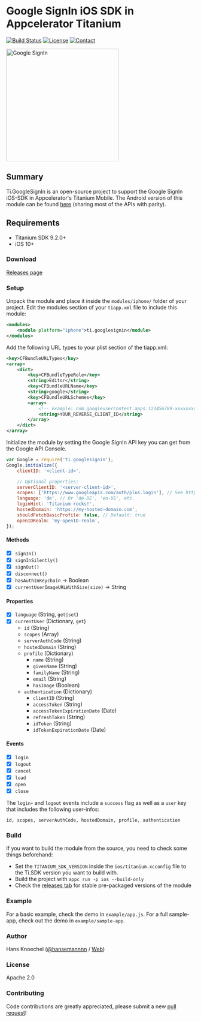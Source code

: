 # Google SignIn iOS SDK in Appcelerator Titanium
[![Build Status](https://travis-ci.org/hansemannn/titanium-google-signin.svg?branch=master)](https://travis-ci.org/hansemannn/titanium-google-signin) [![License](http://hans-knoechel.de/shields/shield-license.svg?v=1)](./LICENSE) [![Contact](http://hans-knoechel.de/shields/shield-twitter.svg?v=1)](http://twitter.com/hansemannnn)

<img src="example/demo.gif" height="300" alt="Google SignIn" />   
   
## Summary
Ti.GoogleSignIn is an open-source project to support the Google SignIn iOS-SDK in Appcelerator's Titanium Mobile. The Android version of this module can be found [here](https://github.com/hansemannn/Ti.GoogleSignIn-Android) (sharing most of the APIs with parity).

## Requirements
  * Titanium SDK 9.2.0+
  * iOS 10+

### Download
[Releases page](https://github.com/hansemannn/titanium-google-signin/releases)

### Setup
Unpack the module and place it inside the `modules/iphone/` folder of your project.
Edit the modules section of your `tiapp.xml` file to include this module:
```xml
<modules>
    <module platform="iphone">ti.googlesignin</module>
</modules>
```
Add the following URL types to your plist section of the tiapp.xml:
```xml
<key>CFBundleURLTypes</key>
<array>
    <dict>
        <key>CFBundleTypeRole</key>
        <string>Editor</string>
        <key>CFBundleURLName</key>
        <string>google</string>
        <key>CFBundleURLSchemes</key>
        <array>
            <!-- Example: com.googleusercontent.apps.123456789-xxxxxxxx -->
            <string>YOUR_REVERSE_CLIENT_ID</string>
        </array>
    </dict>
</array>
```

Initialize the module by setting the Google SignIn API key you can get from the Google API Console.
```javascript
var Google = require('ti.googlesignin');
Google.initialize({
    clientID: '<client-id>',

    // Optional properties:
    serverClientID: '<server-client-id>',
    scopes: ['https://www.googleapis.com/auth/plus.login'], // See https://developers.google.com/identity/protocols/googlescopes for more
    language: 'de', // Or 'de-DE', 'en-US', etc.
    loginHint: 'Titanium rocks!',
    hostedDomain: 'https://my-hosted-domain.com',
    shouldFetchBasicProfile: false, // Default: true
    openIDRealm: 'my-openID-realm',
});
```
#### Methods
- [x] `signIn()`
- [x] `signInSilently()`
- [x] `signOut()`
- [x] `disconnect()`
- [x] `hasAuthInKeychain` -> Boolean
- [x] `currentUserImageURLWithSize(size)` -> String

#### Properties
* [x] `language` (String, `get|set`)
* [x] `currentUser` (Dictionary, `get`)
    * `id` (String) 
    * `scopes` (Array<String>) 
    * `serverAuthCode` (String) 
    * `hostedDomain` (String) 
    * `profile` (Dictionary)
        * `name` (String)
        * `givenName` (String)
        * `familyName` (String)
        * `email` (String)
        * `hasImage` (Boolean)
    * `authentication` (Dictionary)
        * `clientID` (String)
        * `accessToken` (String)
        * `accessTokenExpirationDate` (Date)
        * `refreshToken` (String)
        * `idToken` (String)
        * `idTokenExpirationDate` (Date)

#### Events
- [x] `login`
- [x] `logout`
- [x] `cancel`
- [x] `load`
- [x] `open`
- [x] `close`

The `login`- and `logout` events include a `success` flag as well as a `user` key that includes the following user-infos:
```
id, scopes, serverAuthCode, hostedDomain, profile, authentication
```

### Build
If you want to build the module from the source, you need to check some things beforehand:
- Set the `TITANIUM_SDK_VERSION` inside the `ios/titanium.xcconfig` file to the Ti.SDK version you want to build with.
- Build the project with `appc run -p ios --build-only`
- Check the [releases tab](https://github.com/hansemannn/titanium-google-signin/releases) for stable pre-packaged versions of the module

### Example
For a basic example, check the demo in `example/app.js`. For a full sample-app, check out the demo in `example/sample-app`.

### Author
Hans Knoechel ([@hansemannnn](https://twitter.com/hansemannnn) / [Web](http://hans-knoechel.de))

### License
Apache 2.0

### Contributing
Code contributions are greatly appreciated, please submit a new [pull request](https://github.com/hansemannn/titanium-google-signin/pull/new/master)!
